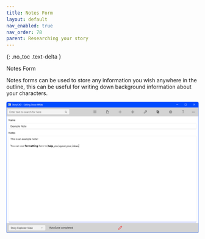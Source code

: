 ```yaml
---
title: Notes Form
layout: default
nav_enabled: true
nav_order: 78
parent: Researching your story
---
```

{: .no_toc .text-delta }

Notes Form

Notes forms can be used to store any information you wish anywhere in the outline, this can be useful for writing down background information about your characters.


![](../media/NotesElement.png)
